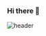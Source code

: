 ### Hi there 👋

![header](https://capsule-render.vercel.app/api?type=wave&color=auto&height=200&section=header&text=linjuuu&fontSize=150)

<!--
**linjuuu/linjuuu** is a ✨ _special_ ✨ repository because its `README.md` (this file) appears on your GitHub profile.

Here are some ideas to get you started:

- 🔭 I’m currently working on ...
- 🌱 I’m currently learning ...
- 👯 I’m looking to collaborate on ...
- 🤔 I’m looking for help with ...
- 💬 Ask me about ...
- 📫 How to reach me: ...
- 😄 Pronouns: ...
- ⚡ Fun fact: ...
-->
